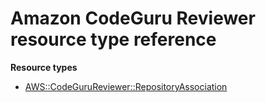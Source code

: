 # Amazon CodeGuru Reviewer resource type reference<a name="AWS_CodeGuruReviewer"></a>

**Resource types**

- [AWS::CodeGuruReviewer::RepositoryAssociation](aws-resource-codegurureviewer-repositoryassociation.md)
